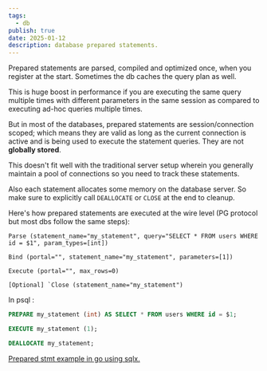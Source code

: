 ```yaml
---
tags:
  - db
publish: true
date: 2025-01-12
description: database prepared statements.
---
```


Prepared statements are parsed, compiled and optimized once, when you register at the start. 
Sometimes the db caches the query plan as well. 

This is huge boost in performance if you are executing the same query multiple times with different 
parameters in the same session as compared to executing ad-hoc queries multiple times.

But in most of the databases, prepared statements are session/connection scoped; which means they are valid as long as the current connection is active and is being used to execute the statement queries.
They are not **globally stored**. 

This doesn't fit well with the traditional server setup wherein you generally maintain a pool of connections so you need to track these statements.

Also each statement allocates some memory on the database server. So make sure to explicitly call `DEALLOCATE` or `CLOSE` at the end to cleanup.

Here's how prepared statements are executed at the wire level (PG protocol but most dbs follow the same steps):

```
Parse (statement_name="my_statement", query="SELECT * FROM users WHERE id = $1", param_types=[int])

Bind (portal="", statement_name="my_statement", parameters=[1])

Execute (portal="", max_rows=0)

[Optional] `Close (statement_name="my_statement")

```
In psql : 

```sql
PREPARE my_statement (int) AS SELECT * FROM users WHERE id = $1;

EXECUTE my_statement (1);

DEALLOCATE my_statement;
```

[Prepared stmt example in go using sqlx.](https://jmoiron.github.io/sqlx/#preparedStmts)
